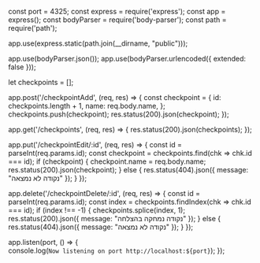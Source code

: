 const port = 4325;
const express = require('express');
const app = express();
const bodyParser = require('body-parser');
const path = require('path');

app.use(express.static(path.join(__dirname, "public")));

app.use(bodyParser.json());
app.use(bodyParser.urlencoded({ extended: false }));

let checkpoints = [];

app.post('/checkpointAdd', (req, res) => {
    const checkpoint = {
        id: checkpoints.length + 1,
        name: req.body.name,
    };
    checkpoints.push(checkpoint);
    res.status(200).json(checkpoint);
});

app.get('/checkpoints', (req, res) => {
    res.status(200).json(checkpoints);
});

app.put('/checkpointEdit/:id', (req, res) => {
    const id = parseInt(req.params.id);
    const checkpoint = checkpoints.find(chk => chk.id === id);
    if (checkpoint) {
        checkpoint.name = req.body.name;
        res.status(200).json(checkpoint);
    } else {
        res.status(404).json({ message: "נקודה לא נמצאה" });
    }
});

app.delete('/checkpointDelete/:id', (req, res) => {
    const id = parseInt(req.params.id);
    const index = checkpoints.findIndex(chk => chk.id === id);
    if (index !== -1) {
        checkpoints.splice(index, 1);
        res.status(200).json({ message: "נקודה נמחקה בהצלחה" });
    } else {
        res.status(404).json({ message: "נקודה לא נמצאה" });
    }
});

app.listen(port, () => {            
    console.log(`Now listening on port http://localhost:${port}`);
});
